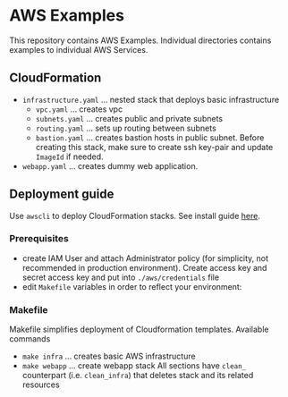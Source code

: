 # AWS Examples
This repository contains AWS Examples. Individual directories contains examples to individual AWS Services.
## CloudFormation
- `infrastructure.yaml` ... nested stack that deploys basic infrastructure
  - `vpc.yaml`          ... creates vpc 
  - `subnets.yaml`      ... creates public and private subnets 
  - `routing.yaml`      ... sets up routing between subnets
  - `bastion.yaml`      ... creates bastion hosts in public subnet. Before creating this stack, make sure to create ssh key-pair and update `ImageId` if needed.
- `webapp.yaml` ... creates dummy web application.
## Deployment guide
Use `awscli` to deploy CloudFormation stacks. See install guide [here](https://docs.aws.amazon.com/cli/latest/userguide/cli-chap-install.html).
### Prerequisites
- create IAM User and attach Administrator policy (for simplicity, not recommended in production environment). Create access key and secret access key and put into `./aws/credentials` file
- edit `Makefile` variables in order to reflect your environment:
### Makefile
Makefile simplifies deployment of Cloudformation templates. Available commands
- `make infra`  ... creates basic AWS infrastructure
- `make webapp` ... create webapp stack
All sections have `clean_` counterpart (i.e. `clean_infra`) that deletes stack and its related resources